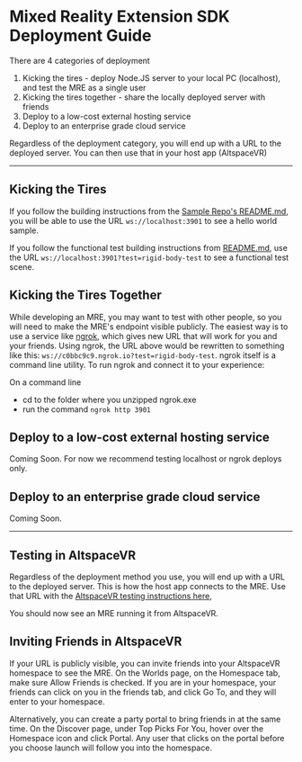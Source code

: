 # Mixed Reality Extension SDK Deployment Guide

There are 4 categories of deployment

1. Kicking the tires - deploy Node.JS server to your local PC (localhost), and test the MRE as a single user
2. Kicking the tires together - share the locally deployed server with friends
3. Deploy to a low-cost external hosting service 
4. Deploy to an enterprise grade cloud service

Regardless of the deployment category, you will end up with a URL to the deployed server. You can then use that in your host app (AltspaceVR)


---
## Kicking the Tires
If you follow the building instructions from the [Sample Repo's README.md](https://github.com/Microsoft/mixed-reality-extension-sdk-samples/blob/master/README.md#BuildAndRun), you will be able to use the URL `ws://localhost:3901` to see a hello world sample.

If you follow the functional test building instructions from [README.md](https://github.com/Microsoft/mixed-reality-extension-sdk/blob/master/README.md#BuildAndRun), use the URL `ws://localhost:3901?test=rigid-body-test` to see a functional test scene. 


## Kicking the Tires Together
While developing an MRE, you may want to test with other people, so you will need to make the MRE's endpoint visible publicly. The easiest way is to use a service like [ngrok](https://ngrok.com/), which gives new URL that will work for you and your friends. Using ngrok, the URL above would be rewritten to something like this: `ws://c0bbc9c9.ngrok.io?test=rigid-body-test`. ngrok itself is a command line utility. To run ngrok and connect it to your experience:

On a command line
* cd to the folder where you unzipped ngrok.exe
* run the command `ngrok http 3901`


## Deploy to a low-cost external hosting service 
Coming Soon. For now we recommend testing localhost or ngrok deploys only.


## Deploy to an enterprise grade cloud service
Coming Soon.


---
## Testing in AltspaceVR
Regardless of the deployment method you use, you will end up with a URL to the deployed server. This is how the host app connects to the MRE. Use that URL with the [AltspaceVR testing instructions here](https://github.com/Microsoft/mixed-reality-extension-sdk-samples/blob/master/README.md#TestingInAltspaceVR), 


You should now see an MRE running it from AltspaceVR.


## Inviting Friends in AltspaceVR
If your URL is publicly visible, you can invite friends into your AltspaceVR homespace to see the MRE. On the Worlds page, on the Homespace tab, make sure Allow Friends is checked. If you are in your homespace, your friends can click on you in the friends tab, and click Go To, and they will enter to your homespace.

Alternatively, you can create a party portal to bring friends in at the same time. On the Discover page, under Top Picks For You, hover over the Homespace icon and click Portal. Any user that clicks on the portal before you choose launch will follow you into the homespace.
